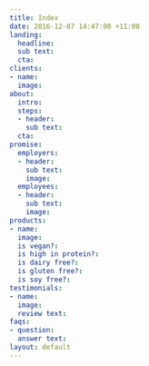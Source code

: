 ```yaml
---
title: Index
date: 2016-12-07 14:47:00 +11:00
landing:
  headline: 
  sub text: 
  cta: 
clients:
- name: 
  image: 
about:
  intro: 
  steps:
  - header: 
    sub text: 
  cta: 
promise:
  employers:
  - header: 
    sub text: 
    image: 
  employees:
  - header: 
    sub text: 
    image: 
products:
- name: 
  image: 
  is vegan?: 
  is high in protein?: 
  is dairy free?: 
  is gluten free?: 
  is soy free?: 
testimonials:
- name: 
  image: 
  review text: 
faqs:
- question: 
  answer text: 
layout: default
---
```


